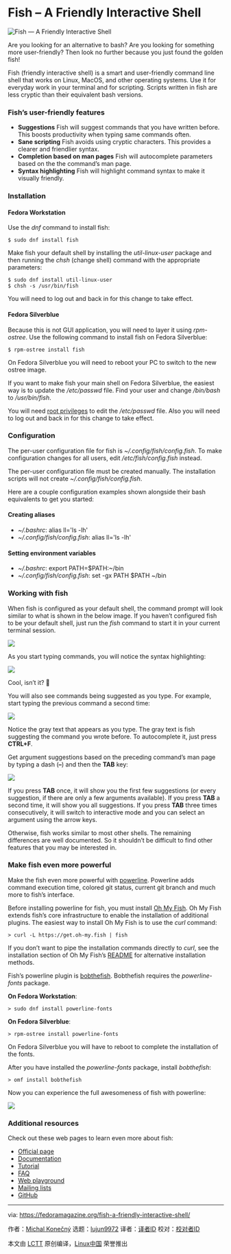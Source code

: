 [#]: collector: (lujun9972)
[#]: translator: ( )
[#]: reviewer: ( )
[#]: publisher: ( )
[#]: url: ( )
[#]: subject: (Fish – A Friendly Interactive Shell)
[#]: via: (https://fedoramagazine.org/fish-a-friendly-interactive-shell/)
[#]: author: (Michal Konečný https://fedoramagazine.org/author/zlopez/)

Fish – A Friendly Interactive Shell
======

![Fish — A Friendly Interactive Shell][1]

Are you looking for an alternative to bash? Are you looking for something more user-friendly? Then look no further because you just found the golden fish!

Fish (friendly interactive shell) is a smart and user-friendly command line shell that works on Linux, MacOS, and other operating systems. Use it for everyday work in your terminal and for scripting. Scripts written in fish are less cryptic than their equivalent bash versions.

### Fish’s user-friendly features

  * **Suggestions**
Fish will suggest commands that you have written before. This boosts productivity when typing same commands often.
  * **Sane scripting**
Fish avoids using cryptic characters. This provides a clearer and friendlier syntax.
  * **Completion based on man pages**
Fish will autocomplete parameters based on the the command’s man page.
  * **Syntax highlighting**
Fish will highlight command syntax to make it visually friendly.



### Installation

#### Fedora Workstation

Use the _dnf_ command to install fish:

```
$ sudo dnf install fish
```

Make fish your default shell by installing the _util-linux-user_ package and then running the _chsh_ (change shell) command with the appropriate parameters:

```
$ sudo dnf install util-linux-user
$ chsh -s /usr/bin/fish
```

You will need to log out and back in for this change to take effect.

#### Fedora Silverblue

Because this is not GUI application, you will need to layer it using _rpm-ostree_. Use the following command to install fish on Fedora Silverblue:

```
$ rpm-ostree install fish
```

On Fedora Silverblue you will need to reboot your PC to switch to the new ostree image.

If you want to make fish your main shell on Fedora Silverblue, the easiest way is to update the _/etc/passwd_ file. Find your user and change _/bin/bash_ to _/usr/bin/fish_.

You will need [root privileges][2] to edit the _/etc/passwd_ file. Also you will need to log out and back in for this change to take effect.

### Configuration

The per-user configuration file for fish is _~/.config/fish/config.fish_. To make configuration changes for all users, edit _/etc/fish/config.fish_ instead.

The per-user configuration file must be created manually. The installation scripts will not create _~/.config/fish/config.fish_.

Here are a couple configuration examples shown alongside their bash equivalents to get you started:

#### Creating aliases

  * _~/.bashrc_: alias ll='ls -lh'
  * _~/.config/fish/config.fish_: alias ll='ls -lh'



#### Setting environment variables

  * _~/.bashrc_: export PATH=$PATH:~/bin
  * _~/.config/fish/config.fish_: set -gx PATH $PATH ~/bin



### Working with fish

When fish is configured as your default shell, the command prompt will look similar to what is shown in the below image. If you haven’t configured fish to be your default shell, just run the _fish_ command to start it in your current terminal session.

![][3]

As you start typing commands, you will notice the syntax highlighting:

![][4]

Cool, isn’t it? 🙂

You will also see commands being suggested as you type. For example, start typing the previous command a second time:

![][5]

Notice the gray text that appears as you type. The gray text is fish suggesting the command you wrote before. To autocomplete it, just press **CTRL+F**.

Get argument suggestions based on the preceding command’s man page by typing a dash (**–**) and then the **TAB** key:

![][6]

If you press **TAB** once, it will show you the first few suggestions (or every suggestion, if there are only a few arguments available). If you press **TAB** a second time, it will show you all suggestions. If you press **TAB** three times consecutively, it will switch to interactive mode and you can select an argument using the arrow keys.

Otherwise, fish works similar to most other shells. The remaining differences are well documented. So it shouldn’t be difficult to find other features that you may be interested in.

### Make fish even more powerful

Make the fish even more powerful with [powerline][7]. Powerline adds command execution time, colored git status, current git branch and much more to fish’s interface.

Before installing powerline for fish, you must install [Oh My Fish][8]. Oh My Fish extends fish’s core infrastructure to enable the installation of additional plugins. The easiest way to install Oh My Fish is to use the _curl_ command:

```
> curl -L https://get.oh-my.fish | fish
```

If you don’t want to pipe the installation commands directly to _curl_, see the installation section of Oh My Fish’s [README][9] for alternative installation methods.

Fish’s powerline plugin is [bobthefish][7]. Bobthefish requires the _powerline-fonts_ package.

**On Fedora Workstation**:

```
> sudo dnf install powerline-fonts
```

**On Fedora Silverblue**:

```
> rpm-ostree install powerline-fonts
```

On Fedora Silverblue you will have to reboot to complete the installation of the fonts.

After you have installed the _powerline-fonts_ package, install _bobthefish_:

```
> omf install bobthefish
```

Now you can experience the full awesomeness of fish with powerline:

![][10]

### Additional resources

Check out these web pages to learn even more about fish:

  * [Official page][11]
  * [Documentation][12]
  * [Tutorial][13]
  * [FAQ][14]
  * [Web playground][15]
  * [Mailing lists][16]
  * [GitHub][17]



--------------------------------------------------------------------------------

via: https://fedoramagazine.org/fish-a-friendly-interactive-shell/

作者：[Michal Konečný][a]
选题：[lujun9972][b]
译者：[译者ID](https://github.com/译者ID)
校对：[校对者ID](https://github.com/校对者ID)

本文由 [LCTT](https://github.com/LCTT/TranslateProject) 原创编译，[Linux中国](https://linux.cn/) 荣誉推出

[a]: https://fedoramagazine.org/author/zlopez/
[b]: https://github.com/lujun9972
[1]: https://fedoramagazine.org/wp-content/uploads/2020/03/fish-816x345.jpg
[2]: https://fedoramagazine.org/howto-use-sudo/
[3]: https://fedoramagazine.org/wp-content/uploads/2020/03/Screenshot-from-2020-03-03-14-00-35.png
[4]: https://fedoramagazine.org/wp-content/uploads/2020/03/Screenshot-from-2020-03-03-14-19-24.png
[5]: https://fedoramagazine.org/wp-content/uploads/2020/03/Screenshot-from-2020-03-03-14-25-31.png
[6]: https://fedoramagazine.org/wp-content/uploads/2020/03/Screenshot-from-2020-03-03-14-58-07.png
[7]: https://github.com/oh-my-fish/theme-bobthefish
[8]: https://github.com/oh-my-fish/oh-my-fish
[9]: https://github.com/oh-my-fish/oh-my-fish/blob/master/README.md#installation
[10]: https://fedoramagazine.org/wp-content/uploads/2020/03/Screenshot-from-2020-03-03-15-38-07.png
[11]: https://fishshell.com/
[12]: https://fishshell.com/docs/current/index.html
[13]: https://fishshell.com/docs/current/tutorial.html
[14]: https://fishshell.com/docs/current/faq.html
[15]: https://rootnroll.com/d/fish-shell/
[16]: https://sourceforge.net/projects/fish/lists/fish-users
[17]: https://github.com/fish-shell/fish-shell/
